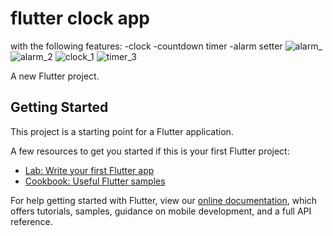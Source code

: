 # flutter clock app
with the following features:
-clock
-countdown timer
-alarm setter
![alarm_](https://user-images.githubusercontent.com/81408575/161450764-4a58421f-148a-489a-8aba-cde4ea4f3e4b.jpg)
![alarm_2](https://user-images.githubusercontent.com/81408575/161450766-3fc12fc7-6aa5-49c4-bffa-5d83a5eb9243.jpg)
![clock_1](https://user-images.githubusercontent.com/81408575/161450773-44bbdf27-b1c6-494b-8720-90c8203c7c90.jpg)
![timer_3](https://user-images.githubusercontent.com/81408575/161450777-babf3467-37f6-4bf8-8921-4f73d7c0da9f.jpg)

A new Flutter project.

## Getting Started

This project is a starting point for a Flutter application.

A few resources to get you started if this is your first Flutter project:

- [Lab: Write your first Flutter app](https://flutter.dev/docs/get-started/codelab)
- [Cookbook: Useful Flutter samples](https://flutter.dev/docs/cookbook)

For help getting started with Flutter, view our
[online documentation](https://flutter.dev/docs), which offers tutorials,
samples, guidance on mobile development, and a full API reference.
